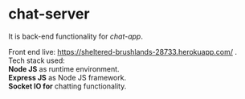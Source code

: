 # chat-server

It is back-end functionality for *chat-app*.

Front end live: https://sheltered-brushlands-28733.herokuapp.com/ .<br>
Tech stack used:<br>
**Node JS** as runtime environment.<br>
**Express JS** as Node JS framework.<br>
**Socket IO for** chatting functionality.<br>
